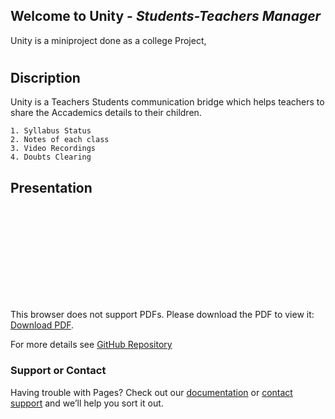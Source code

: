 ## Welcome to Unity - _Students-Teachers Manager_

Unity is a miniproject done as a college Project,

#
## Discription

Unity is a Teachers Students communication bridge which helps teachers to share the Accademics details to their children. 
    
    1. Syllabus Status 
    2. Notes of each class
    3. Video Recordings
    4. Doubts Clearing

## Presentation


<object data="https://drive.google.com/file/d/111YGjb13nVPLPCUMusDRJFwPUIclX0v0/view" type="application/pdf" width="700px" height="700px">
    <embed src="https://drive.google.com/file/d/111YGjb13nVPLPCUMusDRJFwPUIclX0v0/view">
        <p>This browser does not support PDFs. Please download the PDF to view it: <a href="http://yoursite.com/the.pdf">Download PDF</a>.</p>
    </embed>
</object>


For more details see [GitHub Repository](https://github.com/Unity-Miniproject/Unity/)
### Support or Contact

Having trouble with Pages? Check out our [documentation](https://docs.github.com/categories/github-pages-basics/) or [contact support](https://support.github.com/contact) and we’ll help you sort it out.
